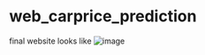 # web_carprice_prediction

final website looks like
![image](https://github.com/Hari-preeta/web_carprice_prediction/assets/141815544/35840393-06d2-4e01-b455-6b4849653bb1)

